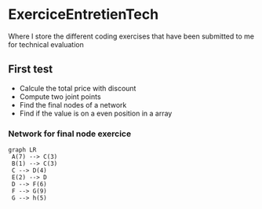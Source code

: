# ExerciceEntretienTech
Where I store the different coding exercises that have been submitted to me for technical evaluation

## First test
 - Calcule the total price with discount
 - Compute two joint points
 - Find the final nodes of a network
 - Find if the value is on a even position in a array

### Network for final node exercice

 ```
 graph LR
  A(7) --> C(3)
  B(1) --> C(3)
  C --> D(4)
  E(2) --> D
  D --> F(6)
  F --> G(9)
  G --> h(5)
 ```